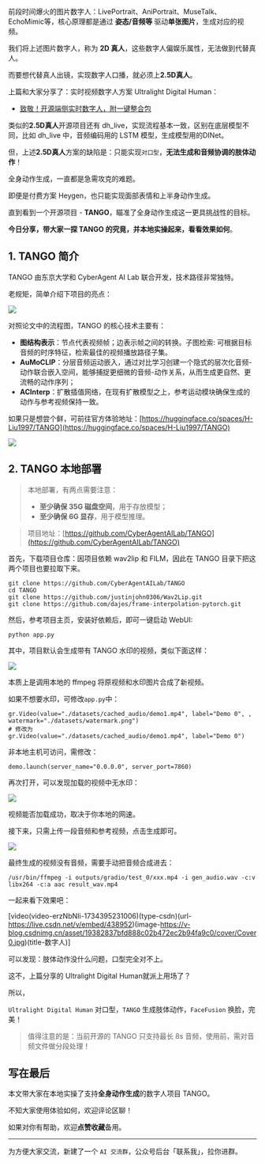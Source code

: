 ﻿
前段时间爆火的图片数字人：LivePortrait、AniPortrait、MuseTalk、EchoMimic等，核心原理都是通过 **姿态/音频等** 驱动**单张图片**，生成对应的视频。

我们将上述图片数字人，称为 **2D 真人**，这些数字人偏娱乐属性，无法做到代替真人。

而要想代替真人出镜，实现数字人口播，就必须上**2.5D真人**。

上篇和大家分享了：实时视频数字人方案 Ultralight Digital Human：
- [致敬！开源端侧实时数字人，附一键整合包](https://zhuanlan.zhihu.com/p/12365528701)

类似的**2.5D真人**开源项目还有 dh_live，实现流程基本一致，区别在底层模型不同，比如 dh_live 中，音频编码用的 LSTM 模型，生成模型用的DINet。

但，上述**2.5D真人**方案的缺陷是：只能实现`对口型`，**无法生成和音频协调的肢体动作**！

全身动作生成，一直都是急需攻克的难题。

即便是付费方案 Heygen，也只能实现面部表情和上半身动作生成。

直到看到一个开源项目 - **TANGO**，瞄准了全身动作生成这一更具挑战性的目标。

**今日分享，带大家一探 TANGO 的究竟，并本地实操起来，看看效果如何**。

## 1. TANGO 简介

TANGO 由东京大学和 CyberAgent AI Lab 联合开发，技术路径非常独特。

老规矩，简单介绍下项目的亮点：

![](https://i-blog.csdnimg.cn/img_convert/fd7f036f4484d8c2623e980c81565ce2.png)

对照论文中的流程图，TANGO 的核心技术主要有：
- **图结构表示**：节点代表视频帧；边表示帧之间的转换。子图检索: 可根据目标音频的时序特征，检索最佳的视频播放路径子集。
- **AuMoCLIP**：分层音频运动嵌入，通过对比学习创建一个隐式的层次化音频-动作联合嵌入空间，能够捕捉更细微的音频-动作关系，从而生成更自然、更流畅的动作序列；
- **ACInterp**：扩散插值网络，在现有扩散模型之上，参考运动模块确保生成的动作与参考视频保持一致。

如果只是想尝个鲜，可前往官方体验地址：[https://huggingface.co/spaces/H-Liu1997/TANGO](https://huggingface.co/spaces/H-Liu1997/TANGO)

![](https://i-blog.csdnimg.cn/img_convert/53fe4cf07b9b5ff803b031966230e6fd.jpeg)


## 2. TANGO 本地部署
>本地部署，有两点需要注意：
>- **至少确保 35G 磁盘空间**，用于存放模型；
>- **至少确保 6G 显存**，用于模型推理。

> 项目地址：[https://github.com/CyberAgentAILab/TANGO](https://github.com/CyberAgentAILab/TANGO)

首先，下载项目仓库：因项目依赖 wav2lip 和 FILM，因此在 TANGO 目录下把这两个项目也要拉取下来。

```
git clone https://github.com/CyberAgentAILab/TANGO
cd TANGO
git clone https://github.com/justinjohn0306/Wav2Lip.git
git clone https://github.com/dajes/frame-interpolation-pytorch.git
```

然后，参考项目主页，安装好依赖后，即可一键启动 WebUI:

```
python app.py
```

其中，项目默认会生成带有 TANGO 水印的视频，类似下面这样：

![](https://i-blog.csdnimg.cn/img_convert/9f88fec62de749249d9afd357afe87bd.png)

本质上是调用本地的 ffmpeg 将原视频和水印图片合成了新视频。

如果不想要水印，可修改`app.py`中：

```
gr.Video(value="./datasets/cached_audio/demo1.mp4", label="Demo 0", , watermark="./datasets/watermark.png")
# 修改为
gr.Video(value="./datasets/cached_audio/demo1.mp4", label="Demo 0")
```

非本地主机可访问，需修改：

```
demo.launch(server_name="0.0.0.0", server_port=7860)
```

再次打开，可以发现加载的视频中无水印：

![](https://i-blog.csdnimg.cn/img_convert/77a9998cdbe2da61b9bd4681d98ddb43.jpeg)

视频能否加载成功，取决于你本地的网速。

接下来，只需上传一段音频和参考视频，点击生成即可。

![](https://i-blog.csdnimg.cn/img_convert/2c7fba345312345ddde71b7b8f7b1e6b.jpeg)


最终生成的视频没有音频，需要手动把音频合成进去：

```
/usr/bin/ffmpeg -i outputs/gradio/test_0/xxx.mp4 -i gen_audio.wav -c:v libx264 -c:a aac result_wav.mp4
```

一起来看下效果吧：


[video(video-erzNbNIi-1734395231006)(type-csdn)(url-https://live.csdn.net/v/embed/438952)(image-https://v-blog.csdnimg.cn/asset/19382837bfd888c02b472ec2b94fa9c0/cover/Cover0.jpg)(title-数字人)]


可以发现：肢体动作没什么问题，口型完全对不上。

这不，上篇分享的 Ultralight Digital Human就派上用场了？

所以，

`Ultralight Digital Human` 对口型，`TANGO` 生成肢体动作，`FaceFusion` 换脸，完美！

> 值得注意的是：当前开源的 TANGO 只支持最长 8s 音频，使用前，需对音频文件做分段处理！

## 写在最后

本文带大家在本地实操了支持**全身动作生成**的数字人项目 TANGO。

不知大家使用体验如何，欢迎评论区聊！

如果对你有帮助，欢迎**点赞收藏**备用。

--- 

为方便大家交流，新建了一个 `AI 交流群`，公众号后台「联系我」，拉你进群。
